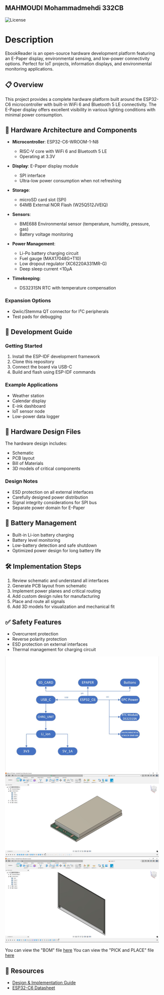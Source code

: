 ## MAHMOUDI Mohammadmehdi 332CB
![License](https://img.shields.io/badge/license-MIT-green.svg)

# Description
EbookReader is an open-source hardware development platform featuring an E-Paper display, environmental sensing, and low-power connectivity options. Perfect for IoT projects, information displays, and environmental monitoring applications.

## 📋 Overview
This project provides a complete hardware platform built around the ESP32-C6 microcontroller with built-in WiFi 6 and Bluetooth 5 LE connectivity. The E-Paper display offers excellent visibility in various lighting conditions with minimal power consumption.

## 🔌 Hardware Architecture and Components

- **Microcontroller**: ESP32-C6-WROOM-1-N8
  - RISC-V core with WiFi 6 and Bluetooth 5 LE
  - Operating at 3.3V

- **Display**: E-Paper display module
  - SPI interface
  - Ultra-low power consumption when not refreshing

- **Storage**: 
  - microSD card slot (SPI)
  - 64MB External NOR Flash (W25Q512JVEIQ)

- **Sensors**:
  - BME688 Environmental sensor (temperature, humidity, pressure, gas)
  - Battery voltage monitoring

- **Power Management**:
  - Li-Po battery charging circuit
  - Fuel gauge (MAX17048G+T10)
  - Low dropout regulator (XC6220A331MR-G)
  - Deep sleep current <10μA

- **Timekeeping**:
  - DS3231SN RTC with temperature compensation

### Expansion Options
- Qwiic/Stemma QT connector for I²C peripherals
- Test pads for debugging

## 🔧 Development Guide

### Getting Started
1. Install the ESP-IDF development framework
2. Clone this repository
3. Connect the board via USB-C
4. Build and flash using ESP-IDF commands

### Example Applications
- Weather station
- Calendar display
- E-ink dashboard
- IoT sensor node
- Low-power data logger

## 📐 Hardware Design Files
The hardware design includes:
- Schematic
- PCB layout
- Bill of Materials
- 3D models of critical components

### Design Notes
- ESD protection on all external interfaces
- Carefully designed power distribution
- Signal integrity considerations for SPI bus
- Separate power domain for E-Paper

## 🔋 Battery Management
- Built-in Li-ion battery charging
- Battery level monitoring
- Low-battery detection and safe shutdown
- Optimized power design for long battery life

## 🛠️ Implementation Steps
1. Review schematic and understand all interfaces
2. Generate PCB layout from schematic
3. Implement power planes and critical routing
4. Add custom design rules for manufacturing
5. Place and route all signals
6. Add 3D models for visualization and mechanical fit

## ✅ Safety Features
- Overcurrent protection
- Reverse polarity protection
- ESD protection on external interfaces
- Thermal management for charging circuit

![Diagram Image](Images/diagram.JPG)
![Battery Image](Images/battery.JPG)
![E_paper Image](Images/e-paper.JPG)

You can view the "BOM" file [here](Manufacturing/BOM.csv)
You can view the "PICK and PLACE" file [here](Manufacturing/Pick_&_Place.csv)

## 📖 Resources
- [Design & Implementation Guide](https://ocw.cs.pub.ro/courses/tsc/proiect2025)
- [ESP32-C6 Datasheet](https://www.espressif.com/sites/default/files/documentation/esp32-c6_datasheet_en.pdf)
